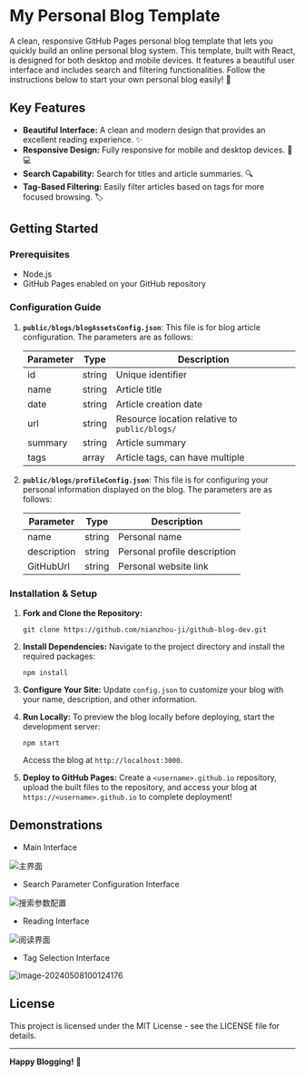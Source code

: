 #  My Personal Blog Template

A clean, responsive GitHub Pages personal blog template that lets you quickly build an online personal blog system. This template, built with React, is designed for both desktop and mobile devices. It features a beautiful user interface and includes search and filtering functionalities. Follow the instructions below to start your own personal blog easily! 🌟

## Key Features

- **Beautiful Interface:** A clean and modern design that provides an excellent reading experience. ✨
- **Responsive Design:** Fully responsive for mobile and desktop devices. 📱💻
- **Search Capability:** Search for titles and article summaries. 🔍
- **Tag-Based Filtering:** Easily filter articles based on tags for more focused browsing. 🏷️

## Getting Started

### Prerequisites

- Node.js
- GitHub Pages enabled on your GitHub repository

### Configuration Guide

1. **`public/blogs/blogAssetsConfig.json`**: This file is for blog article configuration. The parameters are as follows:

   | Parameter | Type   | Description                                   |
   | --------- | ------ | --------------------------------------------- |
   | id        | string | Unique identifier                             |
   | name      | string | Article title                                 |
   | date      | string | Article creation date                         |
   | url       | string | Resource location relative to `public/blogs/` |
   | summary   | string | Article summary                               |
   | tags      | array  | Article tags, can have multiple               |

2. **`public/blogs/profileConfig.json`**: This file is for configuring your personal information displayed on the blog. The parameters are as follows:

   | Parameter   | Type   | Description                  |
   | ----------- | ------ | ---------------------------- |
   | name        | string | Personal name                |
   | description | string | Personal profile description |
   | GitHubUrl   | string | Personal website link        |

### Installation & Setup

1. **Fork and Clone the Repository:**

   ```
   git clone https://github.com/nianzhou-ji/github-blog-dev.git
   ```

2. **Install Dependencies:** Navigate to the project directory and install the required packages:

   ```
   npm install
   ```

3. **Configure Your Site:** Update `config.json` to customize your blog with your name, description, and other information.

4. **Run Locally:** To preview the blog locally before deploying, start the development server:

   ```
   npm start
   ```

   Access the blog at `http://localhost:3000`.

5. **Deploy to GitHub Pages:** Create a `<username>.github.io` repository, upload the built files to the repository, and access your blog at `https://<username>.github.io` to complete deployment!



## Demonstrations

- Main Interface

![主界面](https://raw.githubusercontent.com/nianzhou-ji/JpPics/main/github-blog-dev-assets/主界面.png)

- Search Parameter Configuration Interface

![搜索参数配置](https://raw.githubusercontent.com/nianzhou-ji/JpPics/main/github-blog-dev-assets/搜索参数配置.png)



- Reading Interface

![阅读界面](https://raw.githubusercontent.com/nianzhou-ji/JpPics/main/github-blog-dev-assets/阅读界面.png)



- Tag Selection Interface

![image-20240508100124176](https://raw.githubusercontent.com/nianzhou-ji/JpPics/main/github-blog-dev-assets/标签设置界面.png)

## License

This project is licensed under the MIT License - see the LICENSE file for details.

------

**Happy Blogging!** 🌟

